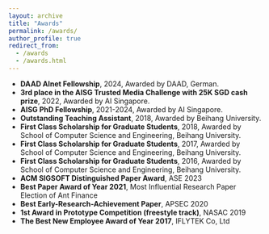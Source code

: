 ```yaml
---
layout: archive
title: "Awards"
permalink: /awards/
author_profile: true
redirect_from: 
  - /awards
  - /awards.html
---
```


- **DAAD AInet Fellowship**, 2024, Awarded by DAAD, German.
- **3rd place in the AISG Trusted Media Challenge with 25K SGD cash prize**, 2022, Awarded by AI Singapore.
- **AISG PhD Fellowship**, 2021-2024, Awarded by AI Singapore.
- **Outstanding Teaching Assistant**, 2018, Awarded by Beihang University.
- **First Class Scholarship for Graduate Students**, 2018, Awarded by School of Computer Science and Engineering, Beihang University.
- **First Class Scholarship for Graduate Students**, 2017, Awarded by School of Computer Science and Engineering, Beihang University.
- **First Class Scholarship for Graduate Students**, 2016, Awarded by School of Computer Science and Engineering, Beihang University.
- **ACM SIGSOFT Distinguished Paper Award**, ASE 2023
- **Best Paper Award of Year 2021**, Most Influential Research Paper Election of Ant Finance
- **Best Early-Research-Achievement Paper**, APSEC 2020
- **1st Award in Prototype Competition (freestyle track)**, NASAC 2019
- **The Best New Employee Award of Year 2017**, IFLYTEK Co, Ltd
